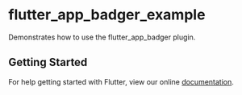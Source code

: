 # flutter_app_badger_example

Demonstrates how to use the flutter_app_badger plugin.

## Getting Started

For help getting started with Flutter, view our online
[documentation](https://flutter.io/).
